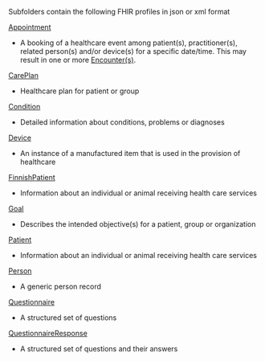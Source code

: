 Subfolders contain the following FHIR profiles in json or xml format

[Appointment](https://www.simplifier.net/core-base-resources/Appointment/)
* A booking of a healthcare event among patient(s), practitioner(s), related person(s) and/or device(s) for a specific date/time. This may result in one or more [Encounter(s)](http://hl7.org/fhir/encounter.html).

[CarePlan](https://www.simplifier.net/core-base-resources/CarePlan/)
* Healthcare plan for patient or group

[Condition](https://www.simplifier.net/core-base-resources/Condition/)
* Detailed information about conditions, problems or diagnoses

[Device](https://www.simplifier.net/core-base-resources/Device/)
* An instance of a manufactured item that is used in the provision of healthcare

[FinnishPatient](https://www.simplifier.net/FinnishPHR/FinnishPatient/)
* Information about an individual or animal receiving health care services

[Goal](https://www.simplifier.net/core-base-resources/Goal/)
* Describes the intended objective(s) for a patient, group or organization

[Patient](https://www.simplifier.net/core-base-resources/Patient/)
* Information about an individual or animal receiving health care services

[Person](https://www.simplifier.net/core-base-resources/Person/)
* A generic person record

[Questionnaire](https://www.simplifier.net/core-base-resources/Questionnaire/)
* A structured set of questions

[QuestionnaireResponse](https://www.simplifier.net/core-base-resources/QuestionnaireResponse/)
* A structured set of questions and their answers
